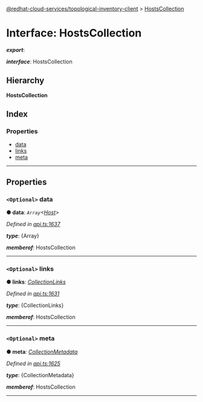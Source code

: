 [@redhat-cloud-services/topological-inventory-client](../README.md) > [HostsCollection](../interfaces/hostscollection.md)

# Interface: HostsCollection

*__export__*: 

*__interface__*: HostsCollection

## Hierarchy

**HostsCollection**

## Index

### Properties

* [data](hostscollection.md#data)
* [links](hostscollection.md#links)
* [meta](hostscollection.md#meta)

---

## Properties

<a id="data"></a>

### `<Optional>` data

**● data**: *`Array`<[Host](host.md)>*

*Defined in [api.ts:1637](https://github.com/RedHatInsights/javascript-clients/blob/master/packages/topological-inventory/api.ts#L1637)*

*__type__*: {Array}

*__memberof__*: HostsCollection

___
<a id="links"></a>

### `<Optional>` links

**● links**: *[CollectionLinks](collectionlinks.md)*

*Defined in [api.ts:1631](https://github.com/RedHatInsights/javascript-clients/blob/master/packages/topological-inventory/api.ts#L1631)*

*__type__*: {CollectionLinks}

*__memberof__*: HostsCollection

___
<a id="meta"></a>

### `<Optional>` meta

**● meta**: *[CollectionMetadata](collectionmetadata.md)*

*Defined in [api.ts:1625](https://github.com/RedHatInsights/javascript-clients/blob/master/packages/topological-inventory/api.ts#L1625)*

*__type__*: {CollectionMetadata}

*__memberof__*: HostsCollection

___

